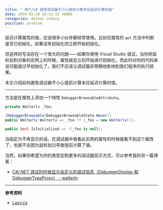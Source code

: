 ```yaml
---
title: ".NET/C# 避免调试器不小心提前计算本应延迟计算的值"
date: 2019-05-28 18:51:13 +0800
categories: dotnet csharp
position: problem
---
```


延迟计算属性的值，应该很多小伙伴都经常使用。比如在属性的 `get` 方法中判断是否已初始化，如果没有初始化则立即开始初始化。

但这样的写法存在一个很大的问题——如果你使用 Visual Studio 调试，当你把鼠标划到对象的实例上的时候，属性就会立刻开始进行初始化。而此时对你的代码来说可能就过早初始化了。我们不应该让调试器非预期地影响到我们程序的执行结果。

本文介绍如何避免调试器不小心提前计算本应延迟计算的值。

---

方法是在属性上添加一个特性 `DebuggerBrowsableAttribute`。

```csharp
private Walterlv _foo;

[DebuggerBrowsable(DebuggerBrowsableState.Never)]
public Walterlv Walterlv => _foo ?? (_foo = new Walterlv());

public bool IsInitialized => !(_foo is null);
```

当指定为不再显示的话，在调试器中查看此实例的属性的时候就看不到这个属性了，也就不会因为鼠标划过导致提前计算了值。

当然，如果你希望为你的类型定制更多的调试器显示方式，可以参考我的另一篇博客：

- [C#/.NET 调试的时候显示自定义的调试信息（DebuggerDisplay 和 DebuggerTypeProxy） - walterlv](/post/display-instance-info-in-custom-debugger-view.html)

---

**参考资料**

- [Lazy.cs](https://referencesource.microsoft.com/#mscorlib/system/Lazy.cs,5379c104fa6e2022)
